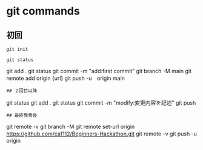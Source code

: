 # git commands
## 初回
```
git init
```
```
git status
```
git add .
git status
git commit -m "add:first commit"
git branch -M main
git remote add origin {url}
git push -u　origin main
```
## ２回目以降
```
git status
git add .
git status
git commit -m "modify:変更内容を記述"
git push
```
## 最終発表後
```
git remote -v
git branch -M <teamname>
git remote set-url origin https://github.com/caf112/Beginners-Hackathon.git
git remote -v
git push -u　origin <teamname>
```
